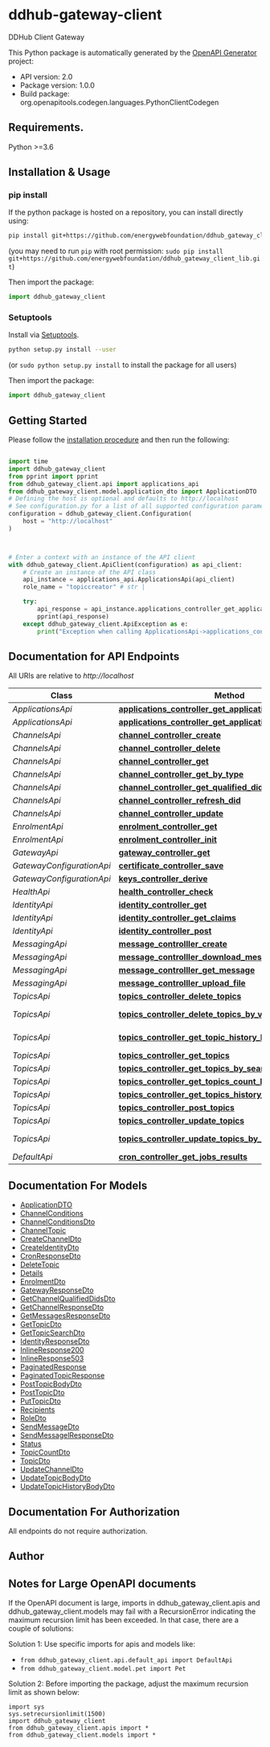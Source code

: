 # ddhub-gateway-client
DDHub Client Gateway

This Python package is automatically generated by the [OpenAPI Generator](https://openapi-generator.tech) project:

- API version: 2.0
- Package version: 1.0.0
- Build package: org.openapitools.codegen.languages.PythonClientCodegen

## Requirements.

Python >=3.6

## Installation & Usage
### pip install

If the python package is hosted on a repository, you can install directly using:

```sh
pip install git+https://github.com/energywebfoundation/ddhub_gateway_client_lib.git
```
(you may need to run `pip` with root permission: `sudo pip install git+https://github.com/energywebfoundation/ddhub_gateway_client_lib.git`)

Then import the package:
```python
import ddhub_gateway_client
```

### Setuptools

Install via [Setuptools](http://pypi.python.org/pypi/setuptools).

```sh
python setup.py install --user
```
(or `sudo python setup.py install` to install the package for all users)

Then import the package:
```python
import ddhub_gateway_client
```

## Getting Started

Please follow the [installation procedure](#installation--usage) and then run the following:

```python

import time
import ddhub_gateway_client
from pprint import pprint
from ddhub_gateway_client.api import applications_api
from ddhub_gateway_client.model.application_dto import ApplicationDTO
# Defining the host is optional and defaults to http://localhost
# See configuration.py for a list of all supported configuration parameters.
configuration = ddhub_gateway_client.Configuration(
    host = "http://localhost"
)



# Enter a context with an instance of the API client
with ddhub_gateway_client.ApiClient(configuration) as api_client:
    # Create an instance of the API class
    api_instance = applications_api.ApplicationsApi(api_client)
    role_name = "topiccreator" # str | 

    try:
        api_response = api_instance.applications_controller_get_applications(role_name)
        pprint(api_response)
    except ddhub_gateway_client.ApiException as e:
        print("Exception when calling ApplicationsApi->applications_controller_get_applications: %s\n" % e)
```

## Documentation for API Endpoints

All URIs are relative to *http://localhost*

Class | Method | HTTP request | Description
------------ | ------------- | ------------- | -------------
*ApplicationsApi* | [**applications_controller_get_applications**](docs/ApplicationsApi.md#applications_controller_get_applications) | **GET** /api/v2/applications | 
*ApplicationsApi* | [**applications_controller_get_applications_by_namespace**](docs/ApplicationsApi.md#applications_controller_get_applications_by_namespace) | **GET** /api/v2/applications/{namespace} | 
*ChannelsApi* | [**channel_controller_create**](docs/ChannelsApi.md#channel_controller_create) | **POST** /api/v2/channels | 
*ChannelsApi* | [**channel_controller_delete**](docs/ChannelsApi.md#channel_controller_delete) | **DELETE** /api/v2/channels/{fqcn} | 
*ChannelsApi* | [**channel_controller_get**](docs/ChannelsApi.md#channel_controller_get) | **GET** /api/v2/channels/{fqcn} | 
*ChannelsApi* | [**channel_controller_get_by_type**](docs/ChannelsApi.md#channel_controller_get_by_type) | **GET** /api/v2/channels | 
*ChannelsApi* | [**channel_controller_get_qualified_dids**](docs/ChannelsApi.md#channel_controller_get_qualified_dids) | **GET** /api/v2/channels/{fqcn}/qualifiedDids | 
*ChannelsApi* | [**channel_controller_refresh_did**](docs/ChannelsApi.md#channel_controller_refresh_did) | **POST** /api/v2/channels/refresh | 
*ChannelsApi* | [**channel_controller_update**](docs/ChannelsApi.md#channel_controller_update) | **PUT** /api/v2/channels/{fqcn} | 
*EnrolmentApi* | [**enrolment_controller_get**](docs/EnrolmentApi.md#enrolment_controller_get) | **GET** /api/v2/enrol | 
*EnrolmentApi* | [**enrolment_controller_init**](docs/EnrolmentApi.md#enrolment_controller_init) | **POST** /api/v2/enrol | 
*GatewayApi* | [**gateway_controller_get**](docs/GatewayApi.md#gateway_controller_get) | **GET** /api/v2/gateway | 
*GatewayConfigurationApi* | [**certificate_controller_save**](docs/GatewayConfigurationApi.md#certificate_controller_save) | **POST** /api/v2/certificate | 
*GatewayConfigurationApi* | [**keys_controller_derive**](docs/GatewayConfigurationApi.md#keys_controller_derive) | **POST** /api/v2/keys | 
*HealthApi* | [**health_controller_check**](docs/HealthApi.md#health_controller_check) | **GET** /api/v2/health | 
*IdentityApi* | [**identity_controller_get**](docs/IdentityApi.md#identity_controller_get) | **GET** /api/v2/identity | 
*IdentityApi* | [**identity_controller_get_claims**](docs/IdentityApi.md#identity_controller_get_claims) | **GET** /api/v2/identity/claims | 
*IdentityApi* | [**identity_controller_post**](docs/IdentityApi.md#identity_controller_post) | **POST** /api/v2/identity | 
*MessagingApi* | [**message_controlller_create**](docs/MessagingApi.md#message_controlller_create) | **POST** /api/v2/messages | 
*MessagingApi* | [**message_controlller_download_message**](docs/MessagingApi.md#message_controlller_download_message) | **GET** /api/v2/messages/download | 
*MessagingApi* | [**message_controlller_get_message**](docs/MessagingApi.md#message_controlller_get_message) | **GET** /api/v2/messages | 
*MessagingApi* | [**message_controlller_upload_file**](docs/MessagingApi.md#message_controlller_upload_file) | **POST** /api/v2/messages/upload | 
*TopicsApi* | [**topics_controller_delete_topics**](docs/TopicsApi.md#topics_controller_delete_topics) | **DELETE** /api/v2/topics/{id} | 
*TopicsApi* | [**topics_controller_delete_topics_by_version**](docs/TopicsApi.md#topics_controller_delete_topics_by_version) | **DELETE** /api/v2/topics/{id}/versions/{versionNumber} | 
*TopicsApi* | [**topics_controller_get_topic_history_by_id_and_version**](docs/TopicsApi.md#topics_controller_get_topic_history_by_id_and_version) | **GET** /api/v2/topics/{id}/versions/{versionNumber} | 
*TopicsApi* | [**topics_controller_get_topics**](docs/TopicsApi.md#topics_controller_get_topics) | **GET** /api/v2/topics | 
*TopicsApi* | [**topics_controller_get_topics_by_search**](docs/TopicsApi.md#topics_controller_get_topics_by_search) | **GET** /api/v2/topics/search | 
*TopicsApi* | [**topics_controller_get_topics_count_by_owner**](docs/TopicsApi.md#topics_controller_get_topics_count_by_owner) | **GET** /api/v2/topics/count | 
*TopicsApi* | [**topics_controller_get_topics_history_by_id**](docs/TopicsApi.md#topics_controller_get_topics_history_by_id) | **GET** /api/v2/topics/{id}/versions | 
*TopicsApi* | [**topics_controller_post_topics**](docs/TopicsApi.md#topics_controller_post_topics) | **POST** /api/v2/topics | 
*TopicsApi* | [**topics_controller_update_topics**](docs/TopicsApi.md#topics_controller_update_topics) | **PUT** /api/v2/topics/{id} | 
*TopicsApi* | [**topics_controller_update_topics_by_id_and_version**](docs/TopicsApi.md#topics_controller_update_topics_by_id_and_version) | **PUT** /api/v2/topics/{id}/versions/{versionNumber} | 
*DefaultApi* | [**cron_controller_get_jobs_results**](docs/DefaultApi.md#cron_controller_get_jobs_results) | **GET** /api/v2/cron | 


## Documentation For Models

 - [ApplicationDTO](docs/ApplicationDTO.md)
 - [ChannelConditions](docs/ChannelConditions.md)
 - [ChannelConditionsDto](docs/ChannelConditionsDto.md)
 - [ChannelTopic](docs/ChannelTopic.md)
 - [CreateChannelDto](docs/CreateChannelDto.md)
 - [CreateIdentityDto](docs/CreateIdentityDto.md)
 - [CronResponseDto](docs/CronResponseDto.md)
 - [DeleteTopic](docs/DeleteTopic.md)
 - [Details](docs/Details.md)
 - [EnrolmentDto](docs/EnrolmentDto.md)
 - [GatewayResponseDto](docs/GatewayResponseDto.md)
 - [GetChannelQualifiedDidsDto](docs/GetChannelQualifiedDidsDto.md)
 - [GetChannelResponseDto](docs/GetChannelResponseDto.md)
 - [GetMessagesResponseDto](docs/GetMessagesResponseDto.md)
 - [GetTopicDto](docs/GetTopicDto.md)
 - [GetTopicSearchDto](docs/GetTopicSearchDto.md)
 - [IdentityResponseDto](docs/IdentityResponseDto.md)
 - [InlineResponse200](docs/InlineResponse200.md)
 - [InlineResponse503](docs/InlineResponse503.md)
 - [PaginatedResponse](docs/PaginatedResponse.md)
 - [PaginatedTopicResponse](docs/PaginatedTopicResponse.md)
 - [PostTopicBodyDto](docs/PostTopicBodyDto.md)
 - [PostTopicDto](docs/PostTopicDto.md)
 - [PutTopicDto](docs/PutTopicDto.md)
 - [Recipients](docs/Recipients.md)
 - [RoleDto](docs/RoleDto.md)
 - [SendMessageDto](docs/SendMessageDto.md)
 - [SendMessagelResponseDto](docs/SendMessagelResponseDto.md)
 - [Status](docs/Status.md)
 - [TopicCountDto](docs/TopicCountDto.md)
 - [TopicDto](docs/TopicDto.md)
 - [UpdateChannelDto](docs/UpdateChannelDto.md)
 - [UpdateTopicBodyDto](docs/UpdateTopicBodyDto.md)
 - [UpdateTopicHistoryBodyDto](docs/UpdateTopicHistoryBodyDto.md)


## Documentation For Authorization

 All endpoints do not require authorization.

## Author




## Notes for Large OpenAPI documents
If the OpenAPI document is large, imports in ddhub_gateway_client.apis and ddhub_gateway_client.models may fail with a
RecursionError indicating the maximum recursion limit has been exceeded. In that case, there are a couple of solutions:

Solution 1:
Use specific imports for apis and models like:
- `from ddhub_gateway_client.api.default_api import DefaultApi`
- `from ddhub_gateway_client.model.pet import Pet`

Solution 2:
Before importing the package, adjust the maximum recursion limit as shown below:
```
import sys
sys.setrecursionlimit(1500)
import ddhub_gateway_client
from ddhub_gateway_client.apis import *
from ddhub_gateway_client.models import *
```


